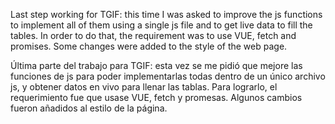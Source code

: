Last step working for TGIF: this time I was asked to improve the js functions to implement all of them using a single js file and to get live data to fill the tables. In order to do that, the requirement was to use VUE, fetch and promises. Some changes were added to the style of the web page.

Última parte del trabajo para TGIF: esta vez se me pidió que mejore las funciones de js para poder implementarlas todas dentro de un único archivo js, y obtener datos en vivo para llenar las tablas. Para lograrlo, el requerimiento fue que usase VUE, fetch y promesas. Algunos cambios fueron añadidos al estilo de la página.
